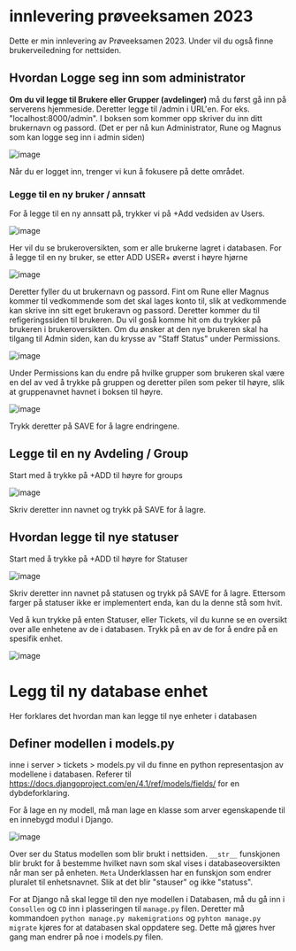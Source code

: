 # innlevering prøveeksamen 2023
Dette er min innlevering av Prøveeksamen 2023. Under vil du også finne brukerveiledning for nettsiden.

## Hvordan Logge seg inn som administrator
**Om du vil legge til Brukere eller Grupper (avdelinger)** må du først gå inn på serverens hjemmeside. Deretter legge til /admin i URL'en. For eks. "localhost:8000/admin".
I boksen som kommer opp skriver du inn ditt brukernavn og passord. (Det er per nå kun Administrator, Rune og Magnus som kan logge seg inn i admin siden)


![image](https://user-images.githubusercontent.com/106773288/219670423-1b60a81f-96ce-4f71-8eca-a73446161129.png)


Når du er logget inn, trenger vi kun å fokusere på dette området.

### Legge til en ny bruker / annsatt 
For å legge til en ny annsatt på, trykker vi på +Add vedsiden av Users.


![image](https://user-images.githubusercontent.com/106773288/219671321-b1a54776-82ae-4dc5-a20e-723e294110cf.png)


Her vil du se brukeroversikten, som er alle brukerne lagret i databasen. For å legge til en ny bruker, se etter ADD USER+ øverst i høyre hjørne


![image](https://user-images.githubusercontent.com/106773288/219671699-7a022e94-f803-4e2a-9704-c9517c17ca89.png)


Deretter fyller du ut brukernavn og passord. Fint om Rune eller Magnus kommer til vedkommende som det skal lages konto til, slik at vedkommende kan skrive inn sitt eget brukeravn og passord.
Deretter kommer du til refigeringssiden til brukeren. Du vil goså komme hit om du trykker på brukeren i brukeroversikten. Om du ønsker at den nye brukeren skal ha tilgang til Admin siden, kan du krysse av "Staff Status" under Permissions.


![image](https://user-images.githubusercontent.com/106773288/219673102-27bfbb28-bca7-4f8f-ac62-d99657196ecd.png)


Under Permissions kan du endre på hvilke grupper som brukeren skal være en del av ved å trykke på gruppen og deretter pilen som peker til høyre, slik at gruppenavnet havnet i boksen til høyre.

![image](https://user-images.githubusercontent.com/106773288/219674586-e835ca9a-54d4-4b51-bb65-2f25cca3737b.png)



Trykk deretter på SAVE for å lagre endringene.


## Legge til en ny Avdeling / Group
Start med å trykke på +ADD til høyre for groups

![image](https://user-images.githubusercontent.com/106773288/219675582-5bc452b1-7cb8-460f-99ac-a9709b79cd84.png)


Skriv deretter inn navnet og trykk på SAVE for å lagre.


## Hvordan legge til nye statuser


Start med å trykke på +ADD til høyre for Statuser


![image](https://user-images.githubusercontent.com/106773288/219675898-159e3593-f340-487b-81be-61e589d0fd46.png)


Skriv deretter inn navnet på statusen og trykk på SAVE for å lagre. Ettersom farger på statuser ikke er implementert enda, kan du la denne stå som hvit.


Ved å kun trykke på enten Statuser, eller Tickets, vil du kunne se en oversikt over alle enhetene av de i databasen. Trykk på en av de for å endre på en spesifik enhet.

![image](https://user-images.githubusercontent.com/106773288/219676520-1c5ded47-60de-4cd2-8a6a-b6bcb9ab6ebc.png)


# Legg til ny database enhet


Her forklares det hvordan man kan legge til nye enheter i databasen
## Definer modellen i models.py

inne i server > tickets > models.py vil du finne en python representasjon av modellene i databasen. Referer til https://docs.djangoproject.com/en/4.1/ref/models/fields/ for en dybdeforklaring.

For å lage en ny modell, må man lage en klasse som arver egenskapende til en innebygd modul i Django.


![image](https://user-images.githubusercontent.com/106773288/219677610-44fca2b6-5d7e-44e0-9af1-301fb44dc976.png)


Over ser du Status modellen som blir brukt i nettsiden.
``__str__`` funskjonen blir brukt for å bestemme hvilket navn som skal vises i databaseoversikten når man ser på enheten.
``Meta`` Underklassen har en funskjon som endrer pluralet til enhetsnavnet. Slik at det blir "stauser" og ikke "statuss".


For at Django nå skal legge til den nye modellen i Databasen, må du gå inn i ``Consollen`` og ``CD`` inn i plasseringen til ``manage.py`` filen. 
Deretter må kommandoen ``python manage.py makemigrations`` og ``pyhton manage.py migrate`` kjøres for at databasen skal oppdatere seg. Dette må gjøres hver gang man endrer på noe i models.py filen.
